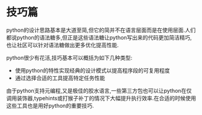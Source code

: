 # 技巧篇

python的设计思路基本是大道至简,但它的简并不在语言层面而是在使用层面.人们都说python的语法糖多,但正是这些语法糖让python写出来的代码更加简洁精巧,也让社区可以针对语法糖做出更多优化提高性能.

python很少有花活,技巧基本可以概括为如下几种类型:

+ 使用python的特性实现经典的设计模式以提高程序段的可复用程度
+ 通过选择合适的工具提高特定任务性能

由于python支持元编程,又是极佳的胶水语言,一些第三方包也可以让python在仅调用装饰器,typehints或打猴子补丁的情况下大幅提升执行效率.在合适的时候使用这些工具也是用好python的重要技巧.